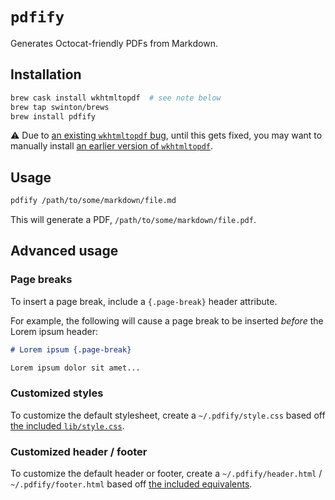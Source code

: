 # `pdfify`

Generates Octocat-friendly PDFs from Markdown.

## Installation

```bash
brew cask install wkhtmltopdf  # see note below
brew tap swinton/brews
brew install pdfify
```

:warning: Due to [an existing `wkhtmltopdf` bug](https://github.com/wkhtmltopdf/wkhtmltopdf/issues/3241), until this gets fixed, you may want to manually install [an earlier version of `wkhtmltopdf`](https://github.com/wkhtmltopdf/wkhtmltopdf/releases/tag/0.12.3).

## Usage

```bash
pdfify /path/to/some/markdown/file.md
```

This will generate a PDF, `/path/to/some/markdown/file.pdf`.

## Advanced usage

### Page breaks

To insert a page break, include a `{.page-break}` header attribute.

For example, the following will cause a page break to be inserted _before_ the Lorem ipsum header:

```markdown
# Lorem ipsum {.page-break}

Lorem ipsum dolor sit amet...
```

### Customized styles

To customize the default stylesheet, create a `~/.pdfify/style.css` based off [the included `lib/style.css`](https://github.com/swinton/pdfify/blob/master/lib/style.css).

### Customized header / footer

To customize the default header or footer, create a `~/.pdfify/header.html` / `~/.pdfify/footer.html` based off [the included equivalents](https://github.com/swinton/pdfify/blob/master/lib/).
